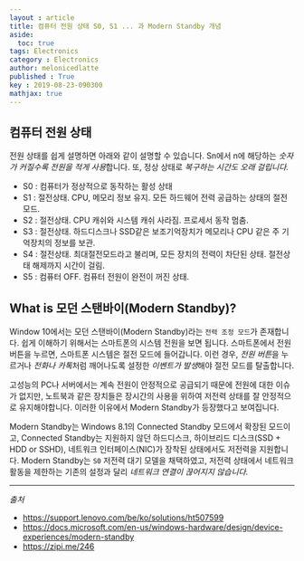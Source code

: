 ```yaml
---
layout : article
title: 컴퓨터 전원 상태 S0, S1 ... 과 Modern Standby 개념
aside:
  toc: true
tags: Electronics
category : Electronics
author: melonicedlatte
published : True
key : 2019-08-23-090300
mathjax: true
---
```

## 컴퓨터 전원 상태
전원 상태를 쉽게 설명하면 아래와 같이 설명할 수 있습니다. Sn에서 n에 해당하는 *숫자가 커질수록 전원을 적게 사용*합니다. 또, 정상 상태로 *복구하는 시간도 오래 걸립니다.*
- S0 : 컴퓨터가 정상적으로 동작하는 활성 상태 
- S1 : 절전상태. CPU, 메모리 정보 유지. 모든 하드웨어 전력 공급하는 상태의 절전모드.
- S2 : 절전상태. CPU 캐쉬와 시스템 캐쉬 사라짐. 프로세서 동작 멈춤.
- S3 : 절전상태. 하드디스크나 SSD같은 보조기억장치가 메모리나 CPU 같은 주 기억장치의 정보를 보관.
- S4 : 절전상태. 최대절전모드라고 불리며, 모든 장치의 전력이 차단된 상태. 절전상태 해제까지 시간이 걸림.
- S5 : 컴퓨터 OFF. 컴퓨터 전원이 완전이 꺼진 상태.

## What is 모던 스탠바이(Modern Standby)?
Window 10에서는 모던 스탠바이(Modern Standby)라는 `전력 조정 모드`가 존재합니다. 쉽게 이해하기 위해서는 스마트폰의 시스템 전원을 보면 됩니다. 스마트폰에서 전원 버튼을 누르면, 스마트폰 시스템은 절전 모드에 들어갑니다. 이런 경우, *전원 버튼*을 누르거나 *전화나 카톡*처럼 깨어나도록 설정한 *이벤트가 발생*해야 절전 모드를 탈출합니다. 

고성능의 PC나 서버에서는 계속 전원이 안정적으로 공급되기 때문에 전원에 대한 이슈가 없지만, 노트북과 같은 장치들은 장시간의 사용을 위하여 저전력 상태를 잘 안정적으로 유지해야합니다. 이러한 이유에서 Modern Standby가 등장했다고 보여집니다. 

Modern Standby는 Windows 8.1의 Connected Standby 모드에서 확장된 모드이고, Connected Standby는 지원하지 않던 하드디스크, 하이브리드 디스크(SSD + HDD or SSHD), 네트워크 인터페이스(NIC)가 장착된 상태에서도 저전력을 지원합니다. Modern Standby는 `S0` 저전력 대기 모델을 채택하였고, 저전력 상태에서 네트워크 활동을 제한하는 기존의 설정과 달리 *네트워크 연결이 끊어지지 않습니다.*

---
*출처*
- https://support.lenovo.com/be/ko/solutions/ht507599
- https://docs.microsoft.com/en-us/windows-hardware/design/device-experiences/modern-standby
- https://zipi.me/246
